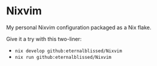 # Nixvim
My personal Nixvim configuration packaged as a Nix flake.

Give it a try with this two-liner:
- `nix develop github:eternalblissed/Nixvim`
- `nix run github:eternalblissed/Nixvim`
